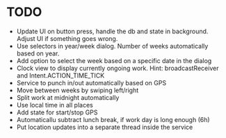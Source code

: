# TODO

* Update UI on button press, handle the db and state in background. Adjust UI if something goes wrong.
* Use selectors in year/week dialog. Number of weeks automatically based on year.
* Add option to select the week based on a specific date in the dialog
* Clock view to display currently ongoing work. Hint: broadcastReceiver and Intent.ACTION_TIME_TICK
* Service to punch in/out automatically based on GPS
* Move between weeks by swiping left/right
* Split work at midnight automatically
* Use local time in all places
* Add state for start/stop GPS
* Automaticallu subtract lunch break, if work day is long enough (6h)
* Put location updates into a separate thread inside the service
